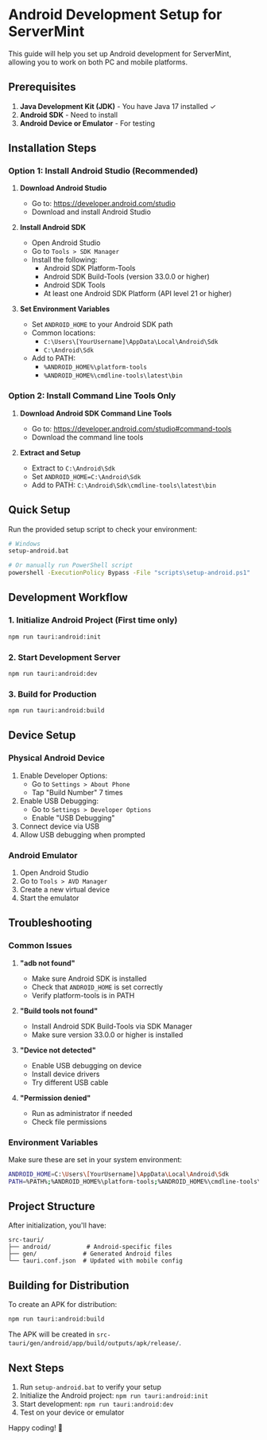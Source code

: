 # Android Development Setup for ServerMint

This guide will help you set up Android development for ServerMint, allowing you to work on both PC and mobile platforms.

## Prerequisites

1. **Java Development Kit (JDK)** - You have Java 17 installed ✓
2. **Android SDK** - Need to install
3. **Android Device or Emulator** - For testing

## Installation Steps

### Option 1: Install Android Studio (Recommended)

1. **Download Android Studio**
   - Go to: https://developer.android.com/studio
   - Download and install Android Studio

2. **Install Android SDK**
   - Open Android Studio
   - Go to `Tools > SDK Manager`
   - Install the following:
     - Android SDK Platform-Tools
     - Android SDK Build-Tools (version 33.0.0 or higher)
     - Android SDK Tools
     - At least one Android SDK Platform (API level 21 or higher)

3. **Set Environment Variables**
   - Set `ANDROID_HOME` to your Android SDK path
   - Common locations:
     - `C:\Users\[YourUsername]\AppData\Local\Android\Sdk`
     - `C:\Android\Sdk`
   - Add to PATH:
     - `%ANDROID_HOME%\platform-tools`
     - `%ANDROID_HOME%\cmdline-tools\latest\bin`

### Option 2: Install Command Line Tools Only

1. **Download Android SDK Command Line Tools**
   - Go to: https://developer.android.com/studio#command-tools
   - Download the command line tools

2. **Extract and Setup**
   - Extract to `C:\Android\Sdk`
   - Set `ANDROID_HOME=C:\Android\Sdk`
   - Add to PATH: `C:\Android\Sdk\cmdline-tools\latest\bin`

## Quick Setup

Run the provided setup script to check your environment:

```bash
# Windows
setup-android.bat

# Or manually run PowerShell script
powershell -ExecutionPolicy Bypass -File "scripts\setup-android.ps1"
```

## Development Workflow

### 1. Initialize Android Project (First time only)
```bash
npm run tauri:android:init
```

### 2. Start Development Server
```bash
npm run tauri:android:dev
```

### 3. Build for Production
```bash
npm run tauri:android:build
```

## Device Setup

### Physical Android Device
1. Enable Developer Options:
   - Go to `Settings > About Phone`
   - Tap "Build Number" 7 times
2. Enable USB Debugging:
   - Go to `Settings > Developer Options`
   - Enable "USB Debugging"
3. Connect device via USB
4. Allow USB debugging when prompted

### Android Emulator
1. Open Android Studio
2. Go to `Tools > AVD Manager`
3. Create a new virtual device
4. Start the emulator

## Troubleshooting

### Common Issues

1. **"adb not found"**
   - Make sure Android SDK is installed
   - Check that `ANDROID_HOME` is set correctly
   - Verify platform-tools is in PATH

2. **"Build tools not found"**
   - Install Android SDK Build-Tools via SDK Manager
   - Make sure version 33.0.0 or higher is installed

3. **"Device not detected"**
   - Enable USB debugging on device
   - Install device drivers
   - Try different USB cable

4. **"Permission denied"**
   - Run as administrator if needed
   - Check file permissions

### Environment Variables

Make sure these are set in your system environment:

```bash
ANDROID_HOME=C:\Users\[YourUsername]\AppData\Local\Android\Sdk
PATH=%PATH%;%ANDROID_HOME%\platform-tools;%ANDROID_HOME%\cmdline-tools\latest\bin
```

## Project Structure

After initialization, you'll have:

```
src-tauri/
├── android/          # Android-specific files
├── gen/             # Generated Android files
└── tauri.conf.json  # Updated with mobile config
```

## Building for Distribution

To create an APK for distribution:

```bash
npm run tauri:android:build
```

The APK will be created in `src-tauri/gen/android/app/build/outputs/apk/release/`.

## Next Steps

1. Run `setup-android.bat` to verify your setup
2. Initialize the Android project: `npm run tauri:android:init`
3. Start development: `npm run tauri:android:dev`
4. Test on your device or emulator

Happy coding! 🚀 